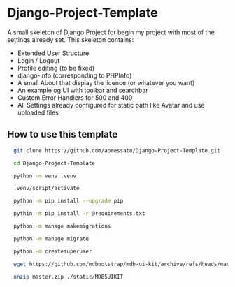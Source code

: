 # Django-Project-Template
A small skeleton of Django Project for begin my project with most of the settings already set.
This skeleton contains:
 * Extended User Structure
 * Login / Logout
 * Profile editing (to be fixed)
 * django-info (corresponding to PHPInfo)
 * A small About that display the licence (or whatever you want)
 * An example og UI with toolbar and searchbar
 * Custom Error Handlers for 500 and 400
 * All Settings already configured for static path like Avatar and use uploaded files


## How to use this template
```bash
  git clone https://github.com/apressato/Django-Project-Template.git
```
```bash
  cd Django-Project-Template
```
```bash
  python -m venv .venv
```
```bash
  .venv/script/activate
```
```bash
  python -m pip install --upgrade pip
```
```bash
  pythin -m pip install -r @requirements.txt
```
```bash
  python -m manage makemigrations
```
```bash  
  python -m manage migrate
```
```bash
  python -m createsuperuser
```
```bash
  wget https://github.com/mdbootstrap/mdb-ui-kit/archive/refs/heads/master.zip
```
```bash
  unzip master.zip ./static/MDB5UIKIT
```